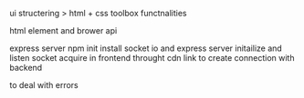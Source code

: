 <!-- openboard -->
ui structering > html + css 
toolbox functnalities

<!-- canvas -->
html element and brower api

<!-- realtime -->
express server
npm init
install socket io and express
server initailize and listen
socket acquire in frontend throught cdn link to create connection with backend

<!-- nodemon -->
to deal with errors


